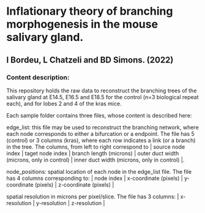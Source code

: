 # Inflationary theory of branching morphogenesis in the mouse salivary gland. 
## I Bordeu, L Chatzeli and BD Simons. (2022)

### Content description:

This repository holds the raw data to reconstruct the branching trees of the salivary gland at E14.5, E16.5 and E18.5 for the control (n=3 biological repeat each), and for lobes 2 and 4 of the kras mice.

Each sample folder contains three files, whose content is described here:

edge_list: this file may be used to reconstruct the branching network, where each node corresponds to either a bifurcation or a endpoint. The file has 5 (control) or 3 columns (kras), where each row indicates a link (or a branch) in the tree. The columns, from left to right correspond to
| source node index | taget node index | branch length (microns) | outer duct width (microns, only in control) | inner duct width (microns, only in control) |.

node_positions: spatial location of each node in the edge_list file. The file has 4 columns corresponding to:
| node index | x-coordinate (pixels) | y-coordinate (pixels) | z-coordinate (pixels) |

spatial resolution in microns per pixel/slice. The file has 3 columns:
| x-resolution | y-resolution | z-resolution |


